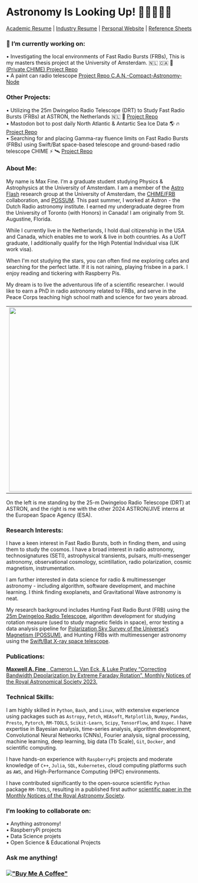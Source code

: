 <!-- steelblue, alpha=0.5, firebrick, orchid  https://colorbrewer2.org/#type=qualitative&scheme=Dark2&n=3 --> 

# Astronomy Is Looking Up! 🧙‍♂️🐚📡💫 
 <a href="https://afinemax.github.io/afinemax1/afinemax_resume.pdf" target="_blank">Academic Resume</a> | <a href="https://afinemax.github.io/afinemax1/afinemax_datascience_python_dev_cv.pdf" target="_blank">Industry Resume</a> | [Personal Website](https://afinemax.github.io/afinemax1/) | [Reference Sheets](https://github.com/afinemax/dev-reference/) <br>

 ### 🔭 I’m currently working on:<br>
  • Investigating the local environments of Fast Radio Bursts (FRBs), This is my masters thesis project at the University of Amsterdam. 🇳🇱 🇨🇦 📡 [(Private CHIME) Project Repo](https://github.com/CHIMEFRB/chime_repeaters_scintillation) <br>
 • A paint can radio telescope [Project Repo C.A.N.-Compact-Astronomy-Node](https://github.com/afinemax/C.A.N.-Compact-Astronomy-Node)
 
  

  ### Other Projects:<br>
  •  Utilizing the 25m Dwingeloo Radio Telescope (DRT) to Study Fast Radio Bursts (FRBs) at ASTRON, the Netherlands 🇳🇱 📡 [Project Repo](https://github.com/afinemax/Astron_2024) <br>
•  Mastodon bot to post daily North Atlantic & Antartic Sea Ice Data 🌎 🔥[Project Repo](https://github.com/afinemax/climate_change_bot) <br>
• Searching for and placing Gamma-ray fluence limits on Fast Radio Bursts (FRBs) using Swift/Bat space-based telescope and ground-based radio telescope CHIME ⚡ 🛰️ [Project Repo](https://github.com/afinemax/swift-bat) <br> 


### About Me:

My name is Max Fine. I'm a graduate student studying Physics & Astrophysics at the University of Amsterdam. I am a member of the [Astro Flash](https://astroflash-frb.github.io/) research group at the University of Amsterdam, the [CHIME/FRB](https://www.chime-frb.ca/) collaboration, and [POSSUM](https://askap.org/possum/). This past summer, I worked at Astron - the Dutch Radio astronomy institute. I earned my undergraduate degree from the University of Toronto (with Honors)  in Canada! I am originally from St. Augustine, Florida. 

While I currently live in the Netherlands, I hold dual citizenship in the USA and Canada, which enables me to work & live in both countries.  As a UofT graduate, I additionally qualify for the High Potential Individual visa (UK work visa).  

When I'm not studying the stars, you can often find me exploring cafes and searching for the perfect latte. If it is not raining, playing frisbee in a park. I enjoy reading and tickering with Raspberry Pis.

My dream is to live the adventurous life of a scientific researcher. I would like to earn a PhD in radio astronomy related to FRBs, and serve in the Peace Corps teaching high school math and science for two years abroad.

<table>
  <tr>
    <td style="text-align: center;">
      <img src="https://afinemax.github.io/afinemax1/astron_summer_2024_photos/instagram_cropped_01.jpg"  width="500">
    </td>
    <td style="text-align: center;">
      <img src="https://afinemax.github.io/afinemax1/astron_summer_2024_photos/instagram_cropped_02.jpg"  width="500">
    </td>
  </tr>
</table>

On the left is me standing by the 25-m Dwingeloo Radio Telescope (DRT) at ASTRON, and the right is me with the other 2024 ASTRON/JIVE interns at the European Space Agency (ESA).



<!--

On the left is me with the other summer students at ASTRON this summer, the real adventure is the friends we make along the way! On the right is a photo of me operating the 25m Dwingeloo Radio Telescope, which I used for my research project. 

<table>
  <tr>
    <td style="text-align: center;">
      <img src="https://afinemax.github.io/afinemax1/astron_summer_2024_photos/IMG_20240705_104342.jpg" alt="The real adventure is the friends you make along the way" width="500">
    </td>
    <td style="text-align: center;">
      <img src="https://afinemax.github.io/afinemax1/images/max_25m_1.jpg" alt="This is me operating the 25m Dwingeloo Radio Telescope" height="375">
    </td>
  </tr>
</table>
-->

### Research Interests:



I have a keen interest in Fast Radio Bursts, both in finding them, and using them to study the cosmos.  I have a broad interest in radio astronomy, technosignatures (SETI), astrophysical transients, pulsars, multi-messenger astronomy, observational cosmology, scintillation, radio polarization, cosmic magnetism, instrumentation. 

I am further interested in data science for radio & multimessenger astronomy - including algorithm, software development, and machine learning. I think finding exoplanets, and Gravitational Wave astronomy is neat. 

My research background includes Hunting Fast Radio Burst (FRB) using the [25m Dwingeloo Radio Telescope](https://www.astron.nl/), algorithm development for studying rotation measure (used to study magnetic fields in space), error testing a data
analysis pipeline for [Polarization Sky Survey of the Universe's Magnetism (POSSUM)](https://askap.org/possum/), and Hunting FRBs with multimessenger astronomy using the [Swift/Bat X-ray space telescope](https://swift.gsfc.nasa.gov/about_swift/bat_desc.html). <br> 

### Publications:
[**Maxwell A. Fine** , Cameron L. Van Eck, & Luke Pratley “Correcting Bandwidth Depolarization by Extreme Faraday Rotation”, Monthly Notices of the Royal Astronomical Society 2023.](https://arxiv.org/abs/2302.03134)


### Technical Skills:
I am highly skilled in <code>Python</code>, <code>Bash</code>, and <code>Linux</code>, with extensive experience using packages such as <code>Astropy</code>, <code>Fetch</code>, <code>HEAsoft</code>, <code>Matplotlib</code>, <code>Numpy</code>, <code>Pandas</code>, <code>Presto</code>, <code>Pytorch</code>, <code>RM-TOOLS</code>, <code>Scikit-Learn</code>, <code>Scipy</code>, <code>TensorFlow</code>, and <code>Xspec</code>. I have expertise in Bayesian analysis, time-series analysis, algorithm development, Convolutional Neural Networks (CNNs), Fourier analysis, signal processing, machine learning, deep learning, big data (Tb Scale), <code>Git</code>, <code>Docker</code>, and scientific computing.

I have hands-on experience with <code>RaspberryPi</code> projects and moderate knowledge of <code>C++</code>, <code>Julia</code>, <code>SQL</code>, <code>Kubernetes</code>, cloud computing platforms such as <code>AWS</code>, and High-Performance Computing (HPC) environments. 

I have contributed significantly to the open-source scientific <code>Python</code> package <code>RM-TOOLS</code>, resulting in a published first author [scientific paper in the Monthly Notices of the Royal Astronomy Society](https://ui.adsabs.harvard.edu/abs/2023MNRAS.520.4822F/abstract). 



<!--
🔭 I’m currently working on:<br>
•  Searching for Gamma-rays from FRBs using SWIFT/BAT & GUANO
-->

### I’m looking to collaborate on:<br>
•  Anything astronomy!<br>
•  RaspberryPi projects<br>
•  Data Science projets<br>
•  Open Science & Educational Projects<br>


###  Ask me anything!<br> 





<!--
# 🧙‍♂️🐚📡💫 About Me:

🔗 Check out my perosnal website [here!](https://afinemax.github.io/afinemax1/) <br> 

🔭 I’m currently working on:<br>        •  Searching for Gamma-rays from FRBs using SWIFT/BAT & GUANO<br><br>👯 I’m looking to collaborate on<br>        •  Anything astronomy!<br>        •  RaspberryPi projects<br>        •  Basic Algorithm trading <br><br><br>💬 Ask me about<br>        •  My research!<br>

 I care deeply about science advocacy and believe that it’s essential to share the wonder and importance of science with the broader community.


[!["Buy Me A Coffee"](https://www.buymeacoffee.com/assets/img/custom_images/orange_img.png)](https://www.buymeacoffee.com/afinemax)

📊 GitHub Stats: <br>
![](https://github-readme-streak-stats.herokuapp.com/?user=afinemax&theme=dark&hide_border=true)<br/>

![](https://komarev.com/ghpvc/?username=afinemax&color=blueviolet)
-->


### [!["Buy Me A Coffee"](https://www.buymeacoffee.com/assets/img/custom_images/orange_img.png)](https://www.buymeacoffee.com/afinemax) 


<!--
### ✍️ Random Dev Quote
![](https://quotes-github-readme.vercel.app/api?type=horizontal&theme=radical)

---
[![](https://visitcount.itsvg.in/api?id=afinemax&icon=0&color=0)](https://visitcount.itsvg.in)

<!-- Proudly created with GPRM ( https://gprm.itsvg.in ) -->
